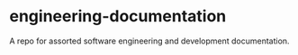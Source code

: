# engineering-documentation
A repo for assorted software engineering and development documentation.

